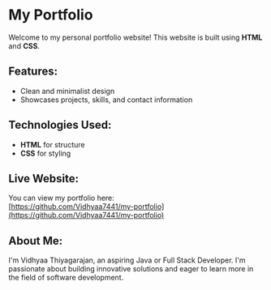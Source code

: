 # My Portfolio

Welcome to my personal portfolio website! This website is built using **HTML** and **CSS**.

## Features:
- Clean and minimalist design
- Showcases projects, skills, and contact information

## Technologies Used:
- **HTML** for structure
- **CSS** for styling

## Live Website:
You can view my portfolio here:  
[https://github.com/Vidhyaa7441/my-portfolio](https://github.com/Vidhyaa7441/my-portfolio)

## About Me:
I'm Vidhyaa Thiyagarajan, an aspiring Java or Full Stack Developer. I'm passionate about building innovative solutions and eager to learn more in the field of software development.
